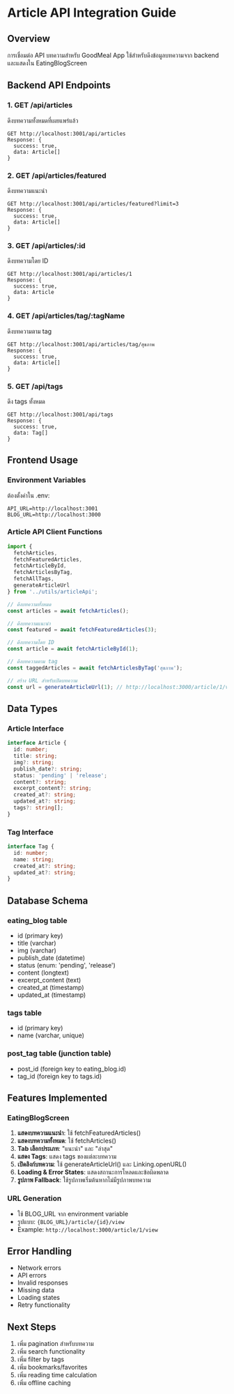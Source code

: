 # Article API Integration Guide

## Overview
การเชื่อมต่อ API บทความสำหรับ GoodMeal App ใช้สำหรับดึงข้อมูลบทความจาก backend และแสดงใน EatingBlogScreen

## Backend API Endpoints

### 1. GET /api/articles
ดึงบทความทั้งหมดที่เผยแพร่แล้ว
```
GET http://localhost:3001/api/articles
Response: {
  success: true,
  data: Article[]
}
```

### 2. GET /api/articles/featured
ดึงบทความแนะนำ
```
GET http://localhost:3001/api/articles/featured?limit=3
Response: {
  success: true,
  data: Article[]
}
```

### 3. GET /api/articles/:id
ดึงบทความโดย ID
```
GET http://localhost:3001/api/articles/1
Response: {
  success: true,
  data: Article
}
```

### 4. GET /api/articles/tag/:tagName
ดึงบทความตาม tag
```
GET http://localhost:3001/api/articles/tag/สุขภาพ
Response: {
  success: true,
  data: Article[]
}
```

### 5. GET /api/tags
ดึง tags ทั้งหมด
```
GET http://localhost:3001/api/tags
Response: {
  success: true,
  data: Tag[]
}
```

## Frontend Usage

### Environment Variables
ต้องตั้งค่าใน .env:
```
API_URL=http://localhost:3001
BLOG_URL=http://localhost:3000
```

### Article API Client Functions

```typescript
import { 
  fetchArticles, 
  fetchFeaturedArticles, 
  fetchArticleById, 
  fetchArticlesByTag, 
  fetchAllTags,
  generateArticleUrl 
} from '../utils/articleApi';

// ดึงบทความทั้งหมด
const articles = await fetchArticles();

// ดึงบทความแนะนำ
const featured = await fetchFeaturedArticles(3);

// ดึงบทความโดย ID
const article = await fetchArticleById(1);

// ดึงบทความตาม tag
const taggedArticles = await fetchArticlesByTag('สุขภาพ');

// สร้าง URL สำหรับเปิดบทความ
const url = generateArticleUrl(1); // http://localhost:3000/article/1/view
```

## Data Types

### Article Interface
```typescript
interface Article {
  id: number;
  title: string;
  img?: string;
  publish_date?: string;
  status: 'pending' | 'release';
  content?: string;
  excerpt_content?: string;
  created_at?: string;
  updated_at?: string;
  tags?: string[];
}
```

### Tag Interface
```typescript
interface Tag {
  id: number;
  name: string;
  created_at?: string;
  updated_at?: string;
}
```

## Database Schema

### eating_blog table
- id (primary key)
- title (varchar)
- img (varchar)
- publish_date (datetime)
- status (enum: 'pending', 'release')
- content (longtext)
- excerpt_content (text)
- created_at (timestamp)
- updated_at (timestamp)

### tags table
- id (primary key)
- name (varchar, unique)

### post_tag table (junction table)
- post_id (foreign key to eating_blog.id)
- tag_id (foreign key to tags.id)

## Features Implemented

### EatingBlogScreen
1. **แสดงบทความแนะนำ**: ใช้ fetchFeaturedArticles()
2. **แสดงบทความทั้งหมด**: ใช้ fetchArticles()
3. **Tab เลือกประเภท**: "แนะนำ" และ "ล่าสุด"
4. **แสดง Tags**: แสดง tags ของแต่ละบทความ
5. **เปิดลิงก์บทความ**: ใช้ generateArticleUrl() และ Linking.openURL()
6. **Loading & Error States**: แสดงสถานะการโหลดและข้อผิดพลาด
7. **รูปภาพ Fallback**: ใช้รูปภาพเริ่มต้นหากไม่มีรูปภาพบทความ

### URL Generation
- ใช้ BLOG_URL จาก environment variable
- รูปแบบ: `{BLOG_URL}/article/{id}/view`
- Example: `http://localhost:3000/article/1/view`

## Error Handling
- Network errors
- API errors
- Invalid responses
- Missing data
- Loading states
- Retry functionality

## Next Steps
1. เพิ่ม pagination สำหรับบทความ
2. เพิ่ม search functionality
3. เพิ่ม filter by tags
4. เพิ่ม bookmarks/favorites
5. เพิ่ม reading time calculation
6. เพิ่ม offline caching
